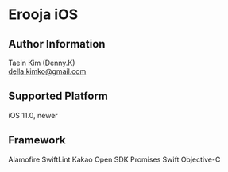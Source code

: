 # Erooja iOS

## Author Information
Taein Kim (Denny.K)  
della.kimko@gmail.com  
  
## Supported Platform  
iOS 11.0, newer  

## Framework
Alamofire
SwiftLint
Kakao Open SDK
Promises
Swift
Objective-C

